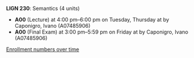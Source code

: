**LIGN 230**: Semantics (4 units)

- **A00** (Lecture) at 4:00 pm–6:00 pm on Tuesday, Thursday at   by Caponigro, Ivano (A07485906)
- **A00** (Final Exam) at 3:00 pm–5:59 pm on Friday at   by Caponigro, Ivano (A07485906)

[Enrollment numbers over time](./LIGN230.tsv)

